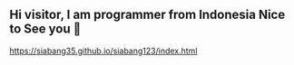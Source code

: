 ## Hi visitor, I am programmer from Indonesia Nice to See you 🙂

https://siabang35.github.io/siabang123/index.html
